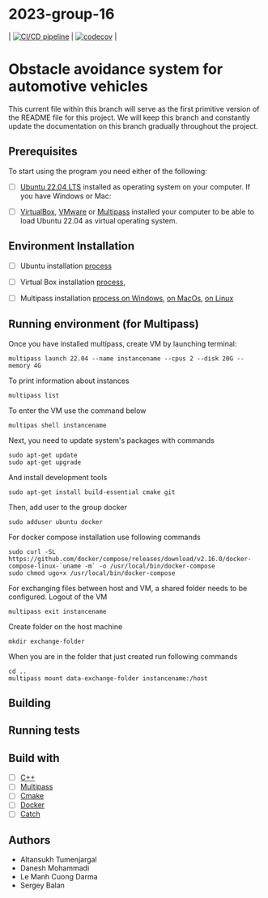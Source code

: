 
# 2023-group-16
| [![CI/CD pipeline](https://git.chalmers.se/courses/dit638/students/2023-group-16/badges/main/pipeline.svg)](https://git.chalmers.se/courses/dit638/students/2023-group-16/commits/main) | [![codecov](https://codecov.io/gl/altansukh.t/dit639-group16/branch/main/graph/badge.svg?token=8AACK46CFW)](https://codecov.io/gl/altansukh.t/dit639-group16) |

# Obstacle avoidance system for automotive vehicles

This current file within this branch will serve as the first primitive version of the README file for this project. We will keep this branch and constantly update the documentation on this branch gradually throughout the project.

## Prerequisites
To start using the program you need either of the following:

- [ ] [Ubuntu 22.04 LTS](https://ubuntu.com/download/desktop) installed as operating system on your computer. 
If you have Windows or Mac:

- [ ] [VirtualBox](https://www.virtualbox.org/wiki/Downloads), [VMware](https://www.vmware.com/products/workstation-player/workstation-player-evaluation.html) or [Multipass](https://multipass.run/install) installed your computer to be able to load Ubuntu 22.04 as virtual operating system.

## Environment Installation
- [ ] Ubuntu installation [process](https://ubuntu.com/tutorials/install-ubuntu-desktop#6-drive-management)

- [ ] Virtual Box installation [process](https://www.howtogeek.com/796988/how-to-install-linux-in-virtualbox/),

- [ ] Multipass installation [process on Windows](https://multipass.run/docs/installing-on-windows), [on MacOs](https://multipass.run/docs/installing-on-macos), [on Linux](https://multipass.run/docs/installing-on-linux)


## Running environment (for Multipass)
Once you have installed multipass, create VM by launching terminal: 
```
multipass launch 22.04 --name instancename --cpus 2 --disk 20G --memory 4G
```
To print information about instances
```
multipass list
```
To enter the VM use the command below
```
multipas shell instancename
```
Next, you need to update system's packages with commands
```
sudo apt-get update
sudo apt-get upgrade
```
And install development tools
```
sudo apt-get install build-essential cmake git
```
Then, add user to the group docker
```
sudo adduser ubuntu docker
```
For docker compose installation use following commands
```
sudo curl -SL https://github.com/docker/compose/releases/download/v2.16.0/docker-compose-linux-`uname -m` -o /usr/local/bin/docker-compose
sudo chmod ugo+x /usr/local/bin/docker-compose
```
For exchanging files between host and VM, a shared folder needs to be configured.
Logout of the VM
```
multipass exit instancename
```
Create folder on the host machine
```
mkdir exchange-folder
```
When you are in the folder that just created run following commands
```
cd ..
multipass mount data-exchange-folder instancename:/host
```

## Building

## Running tests

## Build with
- [ ] [C++](https://isocpp.org/)
- [ ] [Multipass](https://multipass.run/)
- [ ] [Cmake](https://cmake.org/)
- [ ] [Docker](https://docs.docker.com/get-started/)
- [ ] [Catch](https://github.com/catchorg/Catch2)

## Authors

- Altansukh Tumenjargal 
- Danesh Mohammadi 
- Le Manh Cuong Darma 
- Sergey Balan 



